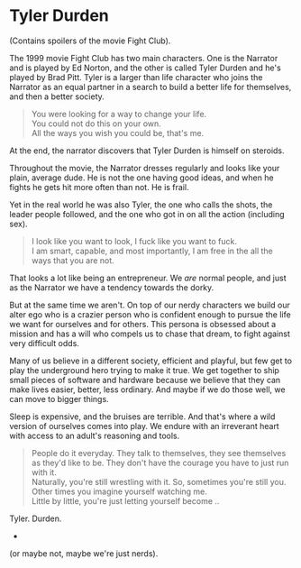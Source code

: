 # Tyler Durden

(Contains spoilers of the movie Fight Club).
 
The 1999 movie Fight Club has two main characters. One is the Narrator and is played by Ed Norton, and the other is called Tyler Durden and he's played by Brad Pitt. Tyler is a larger than life character who joins the Narrator as an equal partner in a search to build a better life for themselves, and then a better society. 

> You were looking for a way to change your life.  
> You could not do this on your own.  
> All the ways you wish you could be, that's me.  

At the end, the narrator discovers that Tyler Durden is himself on steroids.

Throughout the movie, the Narrator dresses regularly and looks like your plain, average dude. He is not the one having good ideas, and when he fights he gets hit more often than not. He is frail. 

Yet in the real world he was also Tyler, the one who calls the shots, the leader people followed, and the one who got in on all the action (including sex).

> I look like you want to look, I fuck like you want to fuck.  
> I am smart, capable, and most importantly, I am free in the all the ways that you are not.  

That looks a lot like being an entrepreneur. We _are_ normal people, and just as the Narrator we have a tendency towards the dorky. 

But at the same time we aren't. On top of our nerdy characters we build our alter ego who is a crazier person who is confident enough to pursue the life we want for ourselves and for others. This persona is obsessed about a mission and has a will who compels us to chase that dream, to fight against very difficult odds. 

Many of us believe in a different society, efficient and playful, but few get to play the underground hero trying to make it true. We get together to ship small pieces of software and hardware because we believe that they can make lives easier, better, less ordinary. And maybe if we do those well, we can move to bigger things. 

Sleep is expensive, and the bruises are terrible. And that's where a wild version of ourselves comes into play. We endure with an irreverant heart with access to an adult's reasoning and tools.

> People do it everyday. They talk to themselves, they see themselves as they'd like to be. They don't have the courage you have to just run with it.  
> Naturally, you're still wrestling with it. So, sometimes you're still you. Other times you imagine yourself watching me.  
> Little by little, you're just letting yourself become .. 

Tyler. Durden.

-

(or maybe not, maybe we're just nerds).
